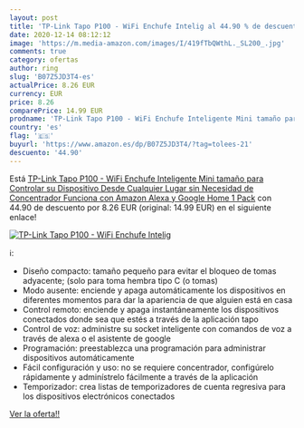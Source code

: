 ```yaml
---
layout: post
title: 'TP-Link Tapo P100 - WiFi Enchufe Intelig al 44.90 % de descuento'
date: 2020-12-14 08:12:12
image: 'https://m.media-amazon.com/images/I/419fTbQWthL._SL200_.jpg'
comments: true
category: ofertas
author: ring
slug: 'B07Z5JD3T4-es'
actualPrice: 8.26 EUR
currency: EUR
price: 8.26
comparePrice: 14.99 EUR
prodname: 'TP-Link Tapo P100 - WiFi Enchufe Inteligente Mini tamaño para Controlar su Dispositivo Desde Cualquier Lugar  sin Necesidad de Concentrador  Funciona con Amazon Alexa y Google Home  1 Pack'
country: 'es'
flag: '🇪🇸'
buyurl: 'https://www.amazon.es/dp/B07Z5JD3T4/?tag=tolees-21'
descuento: '44.90'
---
```


Está [TP-Link Tapo P100 - WiFi Enchufe Inteligente Mini tamaño para Controlar su Dispositivo Desde Cualquier Lugar  sin Necesidad de Concentrador  Funciona con Amazon Alexa y Google Home  1 Pack](https://www.amazon.es/dp/B07Z5JD3T4/?tag=tolees-21) con 44.90 de descuento por 8.26 EUR (original: 14.99 EUR) en el siguiente enlace!

[![TP-Link Tapo P100 - WiFi Enchufe Intelig](https://m.media-amazon.com/images/I/419fTbQWthL._SL200_.jpg)](https://www.amazon.es/dp/B07Z5JD3T4/?tag=tolees-21)

ℹ️:

- Diseño compacto: tamaño pequeño para evitar el bloqueo de tomas adyacente; (solo para toma hembra tipo C (o tomas)
- Modo ausente: enciende y apaga automáticamente los dispositivos en diferentes momentos para dar la apariencia de que alguien está en casa
- Control remoto: enciende y apaga instantáneamente los dispositivos conectados donde sea que estés a través de la aplicación tapo
- Control de voz: administre su socket inteligente con comandos de voz a través de alexa o el asistente de google
- Programación: preestablezca una programación para administrar dispositivos automáticamente
- Fácil configuración y uso: no se requiere concentrador, configúrelo rápidamente y adminístrelo fácilmente a través de la aplicación
- Temporizador: crea listas de temporizadores de cuenta regresiva para los dispositivos electrónicos conectados

[Ver la oferta!!](https://www.amazon.es/dp/B07Z5JD3T4/?tag=tolees-21)
